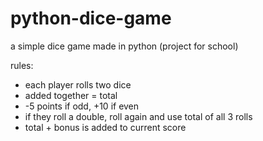 # python-dice-game
a simple dice game made in python (project for school)

rules:
- each player rolls two dice
- added together = total
- -5 points if odd, +10 if even
- if they roll a double, roll again and use total of all 3 rolls
- total + bonus is added to current score
